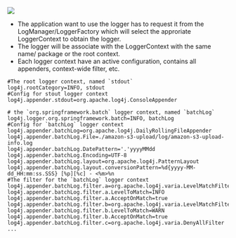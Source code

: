 ![](https://logging.apache.org/log4j/2.x/images/Log4jClasses.jpg)

* The application want to use the logger has to request it from the LogManager/LoggerFactory which will select the approriate LoggerContext to obtain the logger.
* The logger will be associate with the LoggerContext with the same name/ package or the root context.
* Each logger context have an active configuration, contains all appenders, context-wide filter, etc.

```properties
#The root logger context, named `stdout`
log4j.rootCategory=INFO, stdout
#Config for stout logger context
log4j.appender.stdout=org.apache.log4j.ConsoleAppender

# the `org.springframework.batch` logger context, named `batchLog`
log4j.logger.org.springframework.batch=INFO, batchLog
#Config for `batchLog` logger context
log4j.appender.batchLog=org.apache.log4j.DailyRollingFileAppender
log4j.appender.batchLog.File=./amazon-s3-upload/log/amazon-s3-upload-info.log
log4j.appender.batchLog.DatePattern='.'yyyyMMdd
log4j.appender.batchLog.Encoding=UTF-8
log4j.appender.batchLog.layout=org.apache.log4j.PatternLayout
log4j.appender.batchLog.layout.conversionPattern=%d{yyyy-MM-dd_HH:mm:ss.SSS} [%p][%c] - <%m>%n
#The filter for the `batchLog` logger context
log4j.appender.batchLog.filter.a=org.apache.log4j.varia.LevelMatchFilter
log4j.appender.batchLog.filter.a.LevelToMatch=INFO
log4j.appender.batchLog.filter.a.AcceptOnMatch=true
log4j.appender.batchLog.filter.b=org.apache.log4j.varia.LevelMatchFilter
log4j.appender.batchLog.filter.b.LevelToMatch=WARN
log4j.appender.batchLog.filter.b.AcceptOnMatch=true
log4j.appender.batchLog.filter.c=org.apache.log4j.varia.DenyAllFilter
...
```